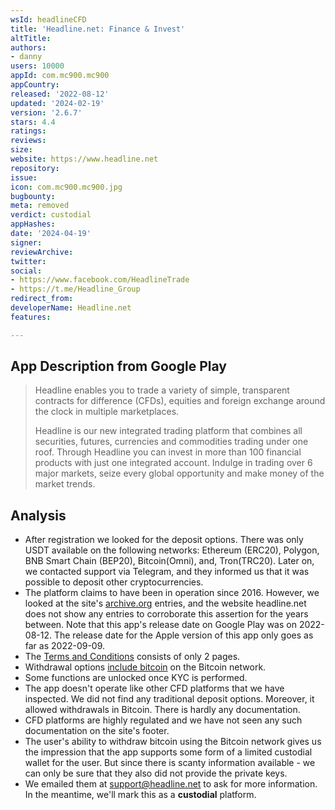 ```yaml
---
wsId: headlineCFD
title: 'Headline.net: Finance & Invest'
altTitle: 
authors:
- danny
users: 10000
appId: com.mc900.mc900
appCountry: 
released: '2022-08-12'
updated: '2024-02-19'
version: '2.6.7'
stars: 4.4
ratings: 
reviews: 
size: 
website: https://www.headline.net
repository: 
issue: 
icon: com.mc900.mc900.jpg
bugbounty: 
meta: removed
verdict: custodial
appHashes: 
date: '2024-04-19'
signer: 
reviewArchive: 
twitter: 
social:
- https://www.facebook.com/HeadlineTrade
- https://t.me/Headline_Group
redirect_from: 
developerName: Headline.net
features: 

---
```


## App Description from Google Play

> Headline enables you to trade a variety of simple, transparent contracts for difference (CFDs), equities and foreign exchange around the clock in multiple marketplaces.
>
> Headline is our new integrated trading platform that combines all securities, futures, currencies and commodities trading under one roof. Through Headline you can invest in more than 100 financial products with just one integrated account. Indulge in trading over 6 major markets, seize every global opportunity and make money of the market trends.

## Analysis

- After registration we looked for the deposit options. There was only USDT available on the following networks: Ethereum (ERC20), Polygon, BNB Smart Chain (BEP20), Bitcoin(Omni), and, Tron(TRC20). Later on, we contacted support via Telegram, and they informed us that it was possible to deposit other cryptocurrencies.
- The platform claims to have been in operation since 2016. However, we looked at the site's [archive.org](https://web.archive.org/web/20200701000000*/https://headline.net) entries, and the website headline.net does not show any entries to corroborate this assertion for the years between. Note that this app's release date on Google Play was on 2022-08-12. The release date for the Apple version of this app only goes as far as 2022-09-09.
- The [Terms and Conditions](https://www.headline.net/legal/TERMS_AND_CONDITIONS.pdf) consists of only 2 pages.  
- Withdrawal options [include bitcoin](https://www.headline.net/en-US/assets/walletAdd) on the Bitcoin network.
- Some functions are unlocked once KYC is performed.
- The app doesn't operate like other CFD platforms that we have inspected. We did not find any traditional deposit options. Moreover, it allowed withdrawals in Bitcoin. There is hardly any documentation.
- CFD platforms are highly regulated and we have not seen any such documentation on the site's footer.
- The user's ability to withdraw bitcoin using the Bitcoin network gives us the impression that the app supports some form of a limited custodial wallet for the user. But since there is scanty information available - we can only be sure that they also did not provide the private keys.
- We emailed them at support@headline.net to ask for more information. In the meantime, we'll mark this as a **custodial** platform.
